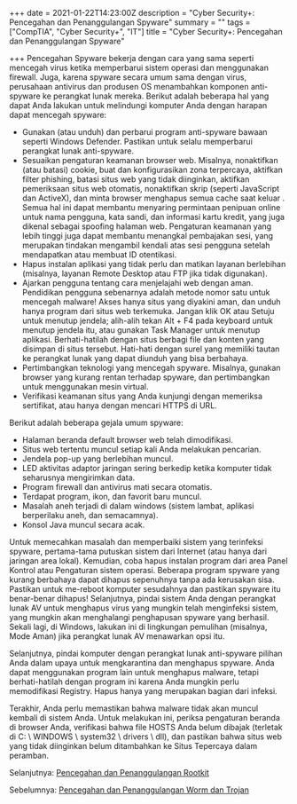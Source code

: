 +++
date = 2021-01-22T14:23:00Z
description = "Cyber Security+: Pencegahan dan Penanggulangan Spyware"
summary = ""
tags = ["CompTIA", "Cyber Security+", "IT"]
title = "Cyber Security+: Pencegahan dan Penanggulangan Spyware"

+++
Pencegahan Spyware bekerja dengan cara yang sama seperti mencegah virus ketika memperbarui sistem operasi dan menggunakan firewall. Juga, karena spyware secara umum sama dengan virus, perusahaan antivirus dan produsen OS menambahkan komponen anti-spyware ke perangkat lunak mereka. Berikut adalah beberapa hal yang dapat Anda lakukan untuk melindungi komputer Anda dengan harapan dapat mencegah spyware:

* Gunakan (atau unduh) dan perbarui program anti-spyware bawaan seperti Windows Defender. Pastikan untuk selalu memperbarui perangkat lunak anti-spyware.
* Sesuaikan pengaturan keamanan browser web. Misalnya, nonaktifkan (atau batasi) cookie, buat dan konfigurasikan zona terpercaya, aktifkan filter phishing, batasi situs web yang tidak diinginkan, aktifkan pemeriksaan situs web otomatis, nonaktifkan skrip (seperti JavaScript dan ActiveX), dan minta browser menghapus semua cache saat keluar . Semua hal ini dapat membantu menyaring permintaan penipuan online untuk nama pengguna, kata sandi, dan informasi kartu kredit, yang juga dikenal sebagai spoofing halaman web. Pengaturan keamanan yang lebih tinggi juga dapat membantu menangkal pembajakan sesi, yang merupakan tindakan mengambil kendali atas sesi pengguna setelah mendapatkan atau membuat ID otentikasi.
* Hapus instalan aplikasi yang tidak perlu dan matikan layanan berlebihan (misalnya, layanan Remote Desktop atau FTP jika tidak digunakan).
* Ajarkan pengguna tentang cara menjelajahi web dengan aman. Pendidikan pengguna sebenarnya adalah metode nomor satu untuk mencegah malware! Akses hanya situs yang diyakini aman, dan unduh hanya program dari situs web terkemuka. Jangan klik OK atau Setuju untuk menutup jendela; alih-alih tekan Alt + F4 pada keyboard untuk menutup jendela itu, atau gunakan Task Manager untuk menutup aplikasi. Berhati-hatilah dengan situs berbagi file dan konten yang disimpan di situs tersebut. Hati-hati dengan surel yang memiliki tautan ke perangkat lunak yang dapat diunduh yang bisa berbahaya.
* Pertimbangkan teknologi yang mencegah spyware. Misalnya, gunakan browser yang kurang rentan terhadap spyware, dan pertimbangkan untuk menggunakan mesin virtual.
* Verifikasi keamanan situs yang Anda kunjungi dengan memeriksa sertifikat, atau hanya dengan mencari HTTPS di URL.

Berikut adalah beberapa gejala umum spyware:

* Halaman beranda default browser web telah dimodifikasi.
* Situs web tertentu muncul setiap kali Anda melakukan pencarian.
* Jendela pop-up yang berlebihan muncul.
* LED aktivitas adaptor jaringan sering berkedip ketika komputer tidak seharusnya mengirimkan data.
* Program firewall dan antivirus mati secara otomatis.
* Terdapat program, ikon, dan favorit baru muncul.
* Masalah aneh terjadi di dalam windows (sistem lambat, aplikasi berperilaku aneh, dan semacamnya).
* Konsol Java muncul secara acak.

Untuk memecahkan masalah dan memperbaiki sistem yang terinfeksi spyware, pertama-tama putuskan sistem dari Internet (atau hanya dari jaringan area lokal). Kemudian, coba hapus instalan program dari area Panel Kontrol atau Pengaturan sistem operasi. Beberapa program spyware yang kurang berbahaya dapat dihapus sepenuhnya tanpa ada kerusakan sisa. Pastikan untuk me-reboot komputer sesudahnya dan pastikan spyware itu benar-benar dihapus! Selanjutnya, pindai sistem Anda dengan perangkat lunak AV untuk menghapus virus yang mungkin telah menginfeksi sistem, yang mungkin akan menghalangi penghapusan spyware yang berhasil. Sekali lagi, di Windows, lakukan ini di lingkungan pemulihan (misalnya, Mode Aman) jika perangkat lunak AV menawarkan opsi itu.

Selanjutnya, pindai komputer dengan perangkat lunak anti-spyware pilihan Anda dalam upaya untuk mengkarantina dan menghapus spyware. Anda dapat menggunakan program lain untuk menghapus malware, tetapi berhati-hatilah dengan program ini karena Anda mungkin perlu memodifikasi Registry. Hapus hanya yang merupakan bagian dari infeksi.

Terakhir, Anda perlu memastikan bahwa malware tidak akan muncul kembali di sistem Anda. Untuk melakukan ini, periksa pengaturan beranda di browser Anda, verifikasi bahwa file HOSTS Anda belum dibajak (terletak di C: \\ WINDOWS \\ system32 \\ drivers \\ dll), dan pastikan bahwa situs web yang tidak diinginkan belum ditambahkan ke Situs Tepercaya dalam peramban.

Selanjutnya: [Pencegahan dan Penanggulangan Rootkit](https://hanivan.github.io/blog/modules/comptia-cyber-security+/keamanan-sistem-komputer-bagian-i/cyber-security-pencegahan-dan-penanggulangan-rootkit/ "Pencegahan dan Penanggulangan Rootkit")

Sebelumnya: [Pencegahan dan Penanggulangan Worm dan Trojan](https://hanivan.github.io/blog/modules/comptia-cyber-security+/keamanan-sistem-komputer-bagian-i/cyber-security-pencegahan-dan-penanggulangan-worm-dan-trojan/ "Pencegahan dan Penanggulangan Worm dan Trojan")
